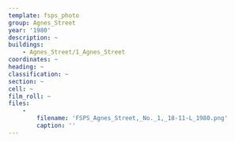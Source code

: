 ```yaml
---
template: fsps_photo
group: Agnes_Street
year: '1980'
description: ~
buildings:
    - Agnes_Street/1_Agnes_Street
coordinates: ~
heading: ~
classification: ~
section: ~
cell: ~
film_roll: ~
files:
    -
        filename: 'FSPS_Agnes_Street,_No._1,_18-11-L_1980.png'
        caption: ''
---
```

